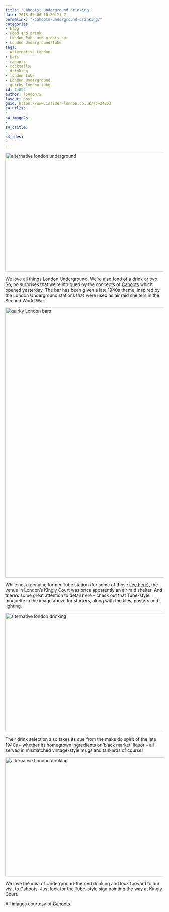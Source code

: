 ```yaml
---
title: 'Cahoots: Underground drinking'
date: 2015-03-06 10:30:21 Z
permalink: "/cahoots-underground-drinking/"
categories:
- blog
- Food and drink
- London Pubs and nights out
- London Underground/Tube
tags:
- Alternative London
- bars
- cahoots
- cocktails
- drinking
- london tube
- London Underground
- quirky london tube
id: 24853
author: london75
layout: post
guid: https://www.insider-london.co.uk/?p=24853
s4_url2s:
- 
s4_image2s:
- 
s4_ctitle:
- 
s4_cdes:
- 
---
```


<img class="aligncenter wp-image-24880 size-full" src="/wp-content/uploads/2015/03/cahoots-3_mini.jpg" alt="alternative london underground" width="569" height="378" />
  
We love all things <a href="https://www.insider-london.co.uk/london-underground-tube-tours/" target="_blank">London Underground</a>. We&#8217;re also <a href="https://www.insider-london.co.uk/tours/history-of-drinking-and-pubs/" target="_blank">fond of a drink or two</a>. So, no surprises that we&#8217;re intrigued by the concepts of [Cahoots](http://cahoots-london.com/) which opened yesterday. The bar has been given a late 1940s theme, inspired by the London Underground stations that were used as air raid shelters in the Second World War.

<img class="aligncenter wp-image-24881 size-full" src="/wp-content/uploads/2015/03/cahoots-2_mini.jpg" alt="quirky London bars" width="569" height="856" />

While not a genuine former Tube station (for some of those <a href="/londons-lost-railway-tube-stations/" target="_blank">see here</a>), the venue in London&#8217;s Kingly Court was once apparently an air raid shelter. And there&#8217;s some great attention to detail here &#8211; check out that Tube-style moquette in the image above for starters, along with the tiles, posters and lighting.

<img class="aligncenter wp-image-24883 size-full" src="/wp-content/uploads/2015/03/Cahoots-4_mini.jpg" alt="alternative london drinking" width="569" height="378" />

Their drink selection also takes its cue from the make do spirit of the late 1940s &#8211; whether its homegrown ingredients or &#8216;black market&#8217; liquor &#8211; all served in mismatched vintage-style mugs and tankards of course!

<img class="aligncenter wp-image-24882 size-full" src="/wp-content/uploads/2015/03/Give-peas-a-chance-_mini.jpg" alt="alternative London drinking" width="569" height="378" />

We love the idea of Underground-themed drinking and look forward to our visit to Cahoots. Just look for the Tube-style sign pointing the way at Kingly Court.

All images courtesy of [Cahoots](http://cahoots-london.com/)